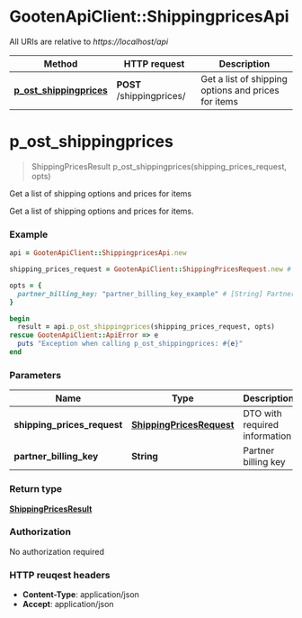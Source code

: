 # GootenApiClient::ShippingpricesApi

All URIs are relative to *https://localhost/api*

Method | HTTP request | Description
------------- | ------------- | -------------
[**p_ost_shippingprices**](ShippingpricesApi.md#p_ost_shippingprices) | **POST** /shippingprices/ | Get a list of shipping options and prices for items


# **p_ost_shippingprices**
> ShippingPricesResult p_ost_shippingprices(shipping_prices_request, opts)

Get a list of shipping options and prices for items

Get a list of shipping options and prices for items.

### Example
```ruby
api = GootenApiClient::ShippingpricesApi.new

shipping_prices_request = GootenApiClient::ShippingPricesRequest.new # [ShippingPricesRequest] DTO with required information

opts = { 
  partner_billing_key: "partner_billing_key_example" # [String] Partner billing key
}

begin
  result = api.p_ost_shippingprices(shipping_prices_request, opts)
rescue GootenApiClient::ApiError => e
  puts "Exception when calling p_ost_shippingprices: #{e}"
end
```

### Parameters

Name | Type | Description  | Notes
------------- | ------------- | ------------- | -------------
 **shipping_prices_request** | [**ShippingPricesRequest**](ShippingPricesRequest.md)| DTO with required information | 
 **partner_billing_key** | **String**| Partner billing key | [optional] 

### Return type

[**ShippingPricesResult**](ShippingPricesResult.md)

### Authorization

No authorization required

### HTTP reuqest headers

 - **Content-Type**: application/json
 - **Accept**: application/json



